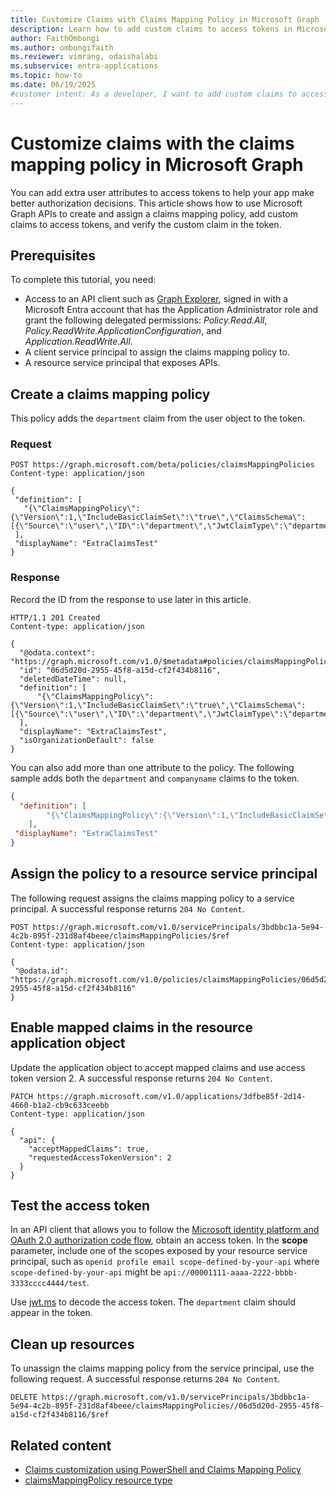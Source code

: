 ```yaml
---
title: Customize Claims with Claims Mapping Policy in Microsoft Graph
description: Learn how to add custom claims to access tokens in Microsoft Graph so your app can use extra user attributes to make authorization decisions.
author: FaithOmbongi
ms.author: ombongifaith
ms.reviewer: vimrang, odaishalabi
ms.subservice: entra-applications
ms.topic: how-to
ms.date: 06/19/2025
#customer intent: As a developer, I want to add custom claims to access tokens through Microsoft Graph so that my app can use additional user attributes.
---
```


# Customize claims with the claims mapping policy in Microsoft Graph

You can add extra user attributes to access tokens to help your app make better authorization decisions. This article shows how to use Microsoft Graph APIs to create and assign a claims mapping policy, add custom claims to access tokens, and verify the custom claim in the token.

## Prerequisites

To complete this tutorial, you need:

- Access to an API client such as [Graph Explorer](https://aka.ms/ge), signed in with a Microsoft Entra account that has the Application Administrator role and grant the following delegated permissions: *Policy.Read.All*, *Policy.ReadWrite.ApplicationConfiguration*, and *Application.ReadWrite.All*.
- A client service principal to assign the claims mapping policy to.
- A resource service principal that exposes APIs.

## Create a claims mapping policy

This policy adds the `department` claim from the user object to the token.

### Request

<!-- {
  "blockType": "request",
  "name": "how_to_claims_customization_create_claims_mapping_policy"
}-->
```http
POST https://graph.microsoft.com/beta/policies/claimsMappingPolicies
Content-type: application/json

{
 "definition": [
   "{\"ClaimsMappingPolicy\":{\"Version\":1,\"IncludeBasicClaimSet\":\"true\",\"ClaimsSchema\":[{\"Source\":\"user\",\"ID\":\"department\",\"JwtClaimType\":\"department\"}]}}"
 ],
 "displayName": "ExtraClaimsTest"
}
```

### Response

Record the ID from the response to use later in this article.

<!-- {
  "blockType": "response",
  "truncated": true,
  "@odata.type": "microsoft.graph.claimsMappingPolicy"
} -->
```http
HTTP/1.1 201 Created
Content-type: application/json

{
  "@odata.context": "https://graph.microsoft.com/v1.0/$metadata#policies/claimsMappingPolicies/$entity",
  "id": "06d5d20d-2955-45f8-a15d-cf2f434b8116",
  "deletedDateTime": null,
  "definition": [
      "{\"ClaimsMappingPolicy\":{\"Version\":1,\"IncludeBasicClaimSet\":\"true\",\"ClaimsSchema\":[{\"Source\":\"user\",\"ID\":\"department\",\"JwtClaimType\":\"department\"}]}}"
  ],
  "displayName": "ExtraClaimsTest",
  "isOrganizationDefault": false
}
```

You can also add more than one attribute to the policy. The following sample adds both the `department` and `companyname` claims to the token.

```json
{
  "definition": [
        "{\"ClaimsMappingPolicy\":{\"Version\":1,\"IncludeBasicClaimSet\":\"true\",\"ClaimsSchema\":[{\"Source\":\"user\",\"ID\":\"department\",\"JwtClaimType\":\"department\"},{\"Source\":\"user\",\"ID\":\"companyname\",\"JwtClaimType\":\"companyname\"}]}}"
    ],
 "displayName": "ExtraClaimsTest"
}
```

## Assign the policy to a resource service principal

The following request assigns the claims mapping policy to a service principal. A successful response returns `204 No Content`.

<!-- {
  "blockType": "request",
  "name": "how_to_claims_customization_assign_claims_mapping_policy"
}-->
```http
POST https://graph.microsoft.com/v1.0/servicePrincipals/3bdbbc1a-5e94-4c2b-895f-231d8af4beee/claimsMappingPolicies/$ref
Content-type: application/json

{
 "@odata.id": "https://graph.microsoft.com/v1.0/policies/claimsMappingPolicies/06d5d20d-2955-45f8-a15d-cf2f434b8116"
}
```

## Enable mapped claims in the resource application object

Update the application object to accept mapped claims and use access token version 2. A successful response returns `204 No Content`.

<!-- {
  "blockType": "request",
  "name": "how_to_claims_customization_update_application"
}-->
```http
PATCH https://graph.microsoft.com/v1.0/applications/3dfbe85f-2d14-4660-b1a2-cb9c633ceebb
Content-type: application/json

{
  "api": {
    "acceptMappedClaims": true,
    "requestedAccessTokenVersion": 2
  }
}
```

## Test the access token

In an API client that allows you to follow the [Microsoft identity platform and OAuth 2.0 authorization code flow](/entra/identity-platform/v2-oauth2-auth-code-flow), obtain an access token. In the **scope** parameter, include one of the scopes exposed by your resource service principal, such as `openid profile email scope-defined-by-your-api` where `scope-defined-by-your-api` might be `api://00001111-aaaa-2222-bbbb-3333cccc4444/test`.

Use [jwt.ms](https://jwt.ms) to decode the access token. The `department` claim should appear in the token.

## Clean up resources

To unassign the claims mapping policy from the service principal, use the following request. A successful response returns `204 No Content`.

```http
DELETE https://graph.microsoft.com/v1.0/servicePrincipals/3bdbbc1a-5e94-4c2b-895f-231d8af4beee/claimsMappingPolicies//06d5d20d-2955-45f8-a15d-cf2f434b8116/$ref
```

## Related content

* [Claims customization using PowerShell and Claims Mapping Policy](/entra/identity-platform/claims-customization-powershell)
* [claimsMappingPolicy resource type](/graph/api/resources/claimsMappingPolicy)